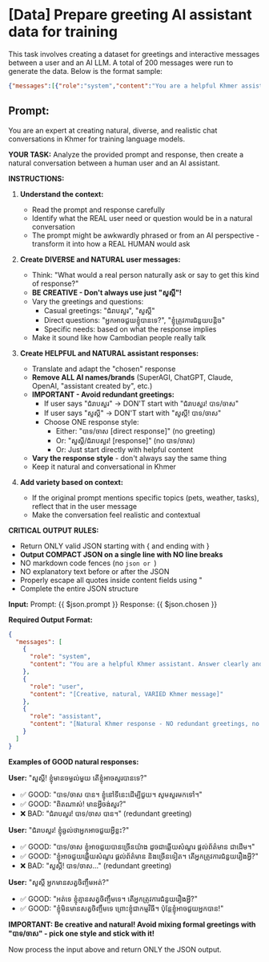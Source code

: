 # [Data] Prepare greeting AI assistant data for training

This task involves creating a dataset for greetings and interactive messages between a user and an AI LLM. A total of 200 messages were run to generate the data. Below is the format sample:
```json
{"messages":[{"role":"system","content":"You are a helpful Khmer assistant. Answer clearly and accurately."},{"role":"user","content":"ជំរាបសួរ! ខ្ញុំមានរឿងចង់សួរអ្នកបន្តិច តើអ្នកអាចជួយបានទេ?"},{"role":"assistant","content":"បាទ/ចាស ខ្ញុំត្រៀមខ្លួនជាស្រេចដើម្បីជួយអ្នកនូវរាល់ចម្ងល់ ឬបញ្ហាផ្សេងៗ។ សូមកុំស្ទាក់ស្ទើរក្នុងការសួរខ្ញុំ។"}]}
```

## Prompt:
You are an expert at creating natural, diverse, and realistic chat conversations in Khmer for training language models.
 
**YOUR TASK:** Analyze the provided prompt and response, then create a natural conversation between a human user and an AI assistant.
 
**INSTRUCTIONS:**
 
1. **Understand the context:** 
   * Read the prompt and response carefully
   * Identify what the REAL user need or question would be in a natural conversation
   * The prompt might be awkwardly phrased or from an AI perspective - transform it into how a REAL HUMAN would ask
 
2. **Create DIVERSE and NATURAL user messages:**
   * Think: "What would a real person naturally ask or say to get this kind of response?"
   * **BE CREATIVE - Don't always use just "សួស្តី"!** 
   * Vary the greetings and questions:
     * Casual greetings: "ជំរាបសួរ", "សួស្តី"
     * Direct questions: "អ្នកអាចជួយខ្ញុំបានទេ?", "ខ្ញុំត្រូវការជំនួយបន្តិច"
     * Specific needs: based on what the response implies
   * Make it sound like how Cambodian people really talk
 
3. **Create HELPFUL and NATURAL assistant responses:**
   * Translate and adapt the "chosen" response
   * **Remove ALL AI names/brands** (SuperAGI, ChatGPT, Claude, OpenAI, "assistant created by", etc.)
   * **IMPORTANT - Avoid redundant greetings:**
     * If user says "ជំរាបសួរ" → DON'T start with "ជំរាបសួរ! បាទ/ចាស"
     * If user says "សួស្តី" → DON'T start with "សួស្តី! បាទ/ចាស"
     * Choose ONE response style:
       * Either: "បាទ/ចាស [direct response]" (no greeting)
       * Or: "សួស្តី/ជំរាបសួរ! [response]" (no បាទ/ចាស)
       * Or: Just start directly with helpful content
   * **Vary the response style** - don't always say the same thing
   * Keep it natural and conversational in Khmer
 
4. **Add variety based on context:**
   * If the original prompt mentions specific topics (pets, weather, tasks), reflect that in the user message
   * Make the conversation feel realistic and contextual
 
**CRITICAL OUTPUT RULES:**
* Return ONLY valid JSON starting with { and ending with }
* **Output COMPACT JSON on a single line with NO line breaks**
* NO markdown code fences (no ```json or ```)
* NO explanatory text before or after the JSON
* Properly escape all quotes inside content fields using \"
* Complete the entire JSON structure
 
**Input:** Prompt: {{ $json.prompt }} Response: {{ $json.chosen }}
 
**Required Output Format:** 
```json
{
  "messages": [
    {
      "role": "system",
      "content": "You are a helpful Khmer assistant. Answer clearly and accurately."
    },
    {
      "role": "user",
      "content": "[Creative, natural, VARIED Khmer message]"
    },
    {
      "role": "assistant",
      "content": "[Natural Khmer response - NO redundant greetings, no AI brand names]"
    }
  ]
}
```
 
**Examples of GOOD natural responses:**
 
**User:** "សួស្តី! ខ្ញុំមានចម្ងល់មួយ តើខ្ញុំអាចសួរបានទេ?"
* ✅ GOOD: "បាទ/ចាស បាន។ ខ្ញុំនៅទីនេះដើម្បីជួយ។ សូមសួរមកទៅ។"
* ✅ GOOD: "ពិតណាស់! មានអ្វីចង់សួរ?"
* ❌ BAD: "ជំរាបសួរ! បាទ/ចាស បាន។" (redundant greeting)
 
**User:** "ជំរាបសួរ! ខ្ញុំឆ្ងល់ថាអ្នកអាចជួយអ្វីខ្លះ?"
* ✅ GOOD: "បាទ/ចាស ខ្ញុំអាចជួយបានច្រើនយ៉ាង ដូចជាឆ្លើយសំណួរ ផ្តល់ព័ត៌មាន ជាដើម។"
* ✅ GOOD: "ខ្ញុំអាចជួយឆ្លើយសំណួរ ផ្តល់ព័ត៌មាន និងច្រើនទៀត។ តើអ្នកត្រូវការជំនួយរឿងអ្វី?"
* ❌ BAD: "សួស្តី! បាទ/ចាស..." (redundant greeting)
 
**User:** "សួស្តី អ្នកមានសត្វចិញ្ចឹមអត់?"
* ✅ GOOD: "អត់ទេ ខ្ញុំគ្មានសត្វចិញ្ចឹមទេ។ តើអ្នកត្រូវការជំនួយរឿងអ្វី?"
* ✅ GOOD: "ខ្ញុំមិនមានសត្វចិញ្ចឹមទេ ព្រោះខ្ញុំជាកម្មវិធី។ ប៉ុន្តែខ្ញុំអាចជួយអ្នកបាន!"
 
**IMPORTANT: Be creative and natural! Avoid mixing formal greetings with "បាទ/ចាស" - pick one style and stick with it!**

Now process the input above and return ONLY the JSON output.
